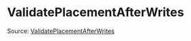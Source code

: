 # ValidatePlacementAfterWrites

Source: [ValidatePlacementAfterWrites](../../csrc/device_lower/pass/insert_syncs.cpp#L411)
